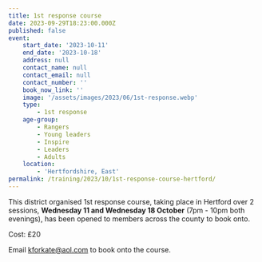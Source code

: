 ```yaml
---
title: 1st response course
date: 2023-09-29T18:23:00.000Z
published: false
event:
    start_date: '2023-10-11'
    end_date: '2023-10-18'
    address: null
    contact_name: null
    contact_email: null
    contact_number: ''
    book_now_link: ''
    image: '/assets/images/2023/06/1st-response.webp'
    type:
        - 1st response
    age-group:
        - Rangers
        - Young leaders
        - Inspire
        - Leaders
        - Adults
    location:
        - 'Hertfordshire, East'
permalink: /training/2023/10/1st-response-course-hertford/
---
```

This district organised 1st response course, taking place in Hertford over 2 sessions, **Wednesday 11 and Wednesday 18 October** (7pm - 10pm both evenings), has been opened to members across the county to book onto.

Cost: £20

Email <kforkate@aol.com> to book onto the course.
